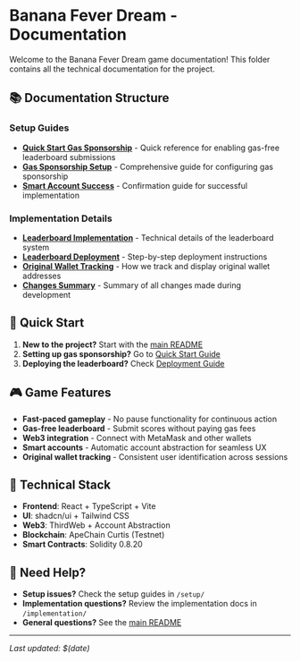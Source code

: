 # Banana Fever Dream - Documentation

Welcome to the Banana Fever Dream game documentation! This folder contains all the technical documentation for the project.

## 📚 Documentation Structure

### Setup Guides
- **[Quick Start Gas Sponsorship](setup/QUICK_START_GAS_SPONSORSHIP.md)** - Quick reference for enabling gas-free leaderboard submissions
- **[Gas Sponsorship Setup](setup/GAS_SPONSORSHIP_SETUP.md)** - Comprehensive guide for configuring gas sponsorship
- **[Smart Account Success](setup/SMART_ACCOUNT_SUCCESS.md)** - Confirmation guide for successful implementation

### Implementation Details
- **[Leaderboard Implementation](implementation/LEADERBOARD_IMPLEMENTATION.md)** - Technical details of the leaderboard system
- **[Leaderboard Deployment](implementation/LEADERBOARD_DEPLOYMENT.md)** - Step-by-step deployment instructions
- **[Original Wallet Tracking](implementation/ORIGINAL_WALLET_TRACKING.md)** - How we track and display original wallet addresses
- **[Changes Summary](implementation/CHANGES_SUMMARY.md)** - Summary of all changes made during development

## 🚀 Quick Start

1. **New to the project?** Start with the [main README](../README.md)
2. **Setting up gas sponsorship?** Go to [Quick Start Guide](setup/QUICK_START_GAS_SPONSORSHIP.md)
3. **Deploying the leaderboard?** Check [Deployment Guide](implementation/LEADERBOARD_DEPLOYMENT.md)

## 🎮 Game Features

- **Fast-paced gameplay** - No pause functionality for continuous action
- **Gas-free leaderboard** - Submit scores without paying gas fees
- **Web3 integration** - Connect with MetaMask and other wallets
- **Smart accounts** - Automatic account abstraction for seamless UX
- **Original wallet tracking** - Consistent user identification across sessions

## 🔧 Technical Stack

- **Frontend**: React + TypeScript + Vite
- **UI**: shadcn/ui + Tailwind CSS
- **Web3**: ThirdWeb + Account Abstraction
- **Blockchain**: ApeChain Curtis (Testnet)
- **Smart Contracts**: Solidity 0.8.20

## 📖 Need Help?

- **Setup issues?** Check the setup guides in `/setup/`
- **Implementation questions?** Review the implementation docs in `/implementation/`
- **General questions?** See the [main README](../README.md)

---

*Last updated: $(date)*
